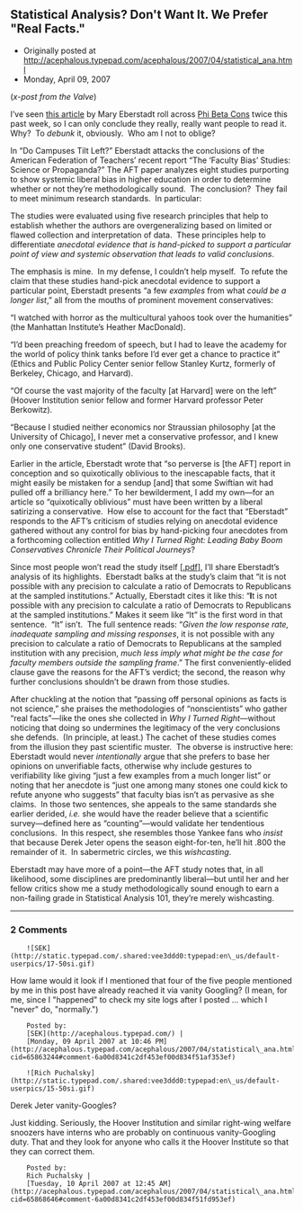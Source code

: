 ## Statistical Analysis?  Don't Want It.  We Prefer "Real Facts."

 * Originally posted at http://acephalous.typepad.com/acephalous/2007/04/statistical_ana.html
 * Monday, April 09, 2007



(_x-post from the Valve_)

I’ve seen [this article](http://www.weeklystandard.com/Utilities/printer\_preview.asp?idArticle=13484&R=113052D5CF) by Mary Eberstadt roll across [Phi Beta Cons](http://phibetacons.nationalreview.com/) twice this past week, so I can only conclude they really, really want people to read it.  Why?  To _debunk_ it, obviously.  Who am I not to oblige?

In “Do Campuses Tilt Left?” Eberstadt attacks the conclusions of
the American Federation of Teachers’ recent report “The ‘Faculty Bias’
Studies: Science or Propaganda?” The AFT paper analyzes eight studies
purporting to show systemic liberal bias in higher education in order
to determine whether or not they’re methodologically sound.  The
conclusion?  They fail to meet minimum research standards.  In
particular:

The studies were evaluated using five research
principles that help to establish whether the authors are
overgeneralizing based on limited or flawed collection and
interpretation of data.  These principles help to differentiate _anecdotal
evidence that is hand-picked to support a particular point of view and
systemic observation that leads to valid conclusions_.

The emphasis is mine.  In my defense, I couldn’t help myself.  To
refute the claim that these studies hand-pick anecdotal evidence to
support a particular point, Eberstadt presents “a few _examples_ from what _could be a longer list_,” all from the mouths of prominent movement conservatives:

“I watched with horror as the multicultural yahoos took over the humanities” (the Manhattan Institute’s Heather MacDonald). 

“I’d been preaching freedom of speech, but I had to leave the academy
for the world of policy think tanks before I’d ever get a chance to
practice it” (Ethics and Public Policy Center senior fellow Stanley
Kurtz, formerly of Berkeley, Chicago, and Harvard). 

“Of course the vast majority of the faculty [at Harvard] were on the
left” (Hoover Institution senior fellow and former Harvard professor
Peter Berkowitz). 

 “Because I studied neither economics nor Straussian philosophy [at
the University of Chicago], I never met a conservative professor, and I
knew only one conservative student” (David Brooks).

Earlier in the article, Eberstadt wrote that “so perverse is [the AFT]
report in conception and so quixotically oblivious to the inescapable
facts, that it might easily be mistaken for a sendup [and] that some
Swiftian wit had pulled off a brilliancy here.” To her bewilderment, I
add my own—for an article so “quixotically oblivious” must have been
written by a liberal satirizing a conservative.  How else to account
for the fact that “Eberstadt” responds to the AFT’s criticism of
studies relying on anecdotal evidence gathered without any control for
bias by hand-picking four anecdotes from a forthcoming collection
entitled _Why I Turned Right: Leading Baby Boom Conservatives Chronicle Their Political Journeys_? 

Since most people won’t read the study itself [[.pdf](http://www.aft.org/pubs-reports/higher\_ed/FacultyBiasStudies.pdf)],
I’ll share Eberstadt’s analysis of its highlights.  Eberstadt balks at
the study’s claim that “it is not possible with any precision to
calculate a ratio of Democrats to Republicans at the sampled
institutions.” Actually, Eberstadt cites it like this: “**I**t is
not possible with any precision to calculate a ratio of Democrats to
Republicans at the sampled institutions.” Makes it seem like “It” is
the first word in that sentence.  “It” isn’t.  The full sentence reads:
“_Given the low response rate, inadequate sampling and missing responses_,
it is not possible with any precision to calculate a ratio of Democrats
to Republicans at the sampled institution with any precision, _much less imply what might be the case for faculty members outside the sampling frame_.”
The first conveniently-elided clause gave the reasons for the AFT’s
verdict; the second, the reason why further conclusions shouldn’t be
drawn from those studies.  

After chuckling at the notion that “passing off personal opinions as
facts is not science,” she praises the methodologies of “nonscientists”
who gather “real facts”—like the ones she collected in _Why I Turned Right_—without
noticing that doing so undermines the legitimacy of the very
conclusions she defends.  (In principle, at least.) The cachet of these
studies comes from the illusion they past scientific muster.  The
obverse is instructive here: Eberstadt would never _intentionally_
argue that she prefers to base her opinions on unverifiable facts,
otherwise why include gestures to verifiability like giving “just a few
examples from a much longer list” or noting that her anecdote is “just
one among many stones one could kick to refute anyone who suggests”
that faculty bias isn’t as pervasive as she claims.  In those two
sentences, she appeals to the same standards she earlier derided, _i.e._
she would have the reader believe that a scientific survey—defined here
as “counting”—would validate her tendentious conclusions.  In this
respect, she resembles those Yankee fans who _insist_ that because Derek Jeter opens the season eight-for-ten, he’ll hit .800 the remainder of it.  In sabermetric circles, we this _wishcasting_.  

Eberstadt may have more of a point—the AFT study notes that, in all
likelihood, some disciplines are predominantly liberal—but until her
and her fellow critics show me a study methodologically sound enough to
earn a non-failing grade in Statistical Analysis 101, they’re merely
wishcasting.


		

* * *

### 2 Comments 

		

                
[]()

	

		![SEK](http://static.typepad.com/.shared:vee3ddd0:typepad:en\_us/default-userpics/17-50si.gif)
	

	

		

How lame would it look if I mentioned that four of the five people mentioned by me in this post have already reached it via vanity Googling?  (I mean, for me, since I "happened" to check my site logs after I posted ... which I "never" do, "normally.")

	

		Posted by:
		[SEK](http://acephalous.typepad.com/) |
		[Monday, 09 April 2007 at 10:46 PM](http://acephalous.typepad.com/acephalous/2007/04/statistical\_ana.html?cid=65863244#comment-6a00d8341c2df453ef00d834f51af353ef)

[]()

	

		![Rich Puchalsky](http://static.typepad.com/.shared:vee3ddd0:typepad:en\_us/default-userpics/15-50si.gif)
	

	

		

Derek Jeter vanity-Googles?

Just kidding.  Seriously, the Hoover Institution and similar right-wing welfare snoozers have interns who are probably on continuous vanity-Googling duty.  That and they look for anyone who calls it the Hoover Institute so that they can correct them.

	

		Posted by:
		Rich Puchalsky |
		[Tuesday, 10 April 2007 at 12:45 AM](http://acephalous.typepad.com/acephalous/2007/04/statistical\_ana.html?cid=65868646#comment-6a00d8341c2df453ef00d834f51fd953ef)

		

        